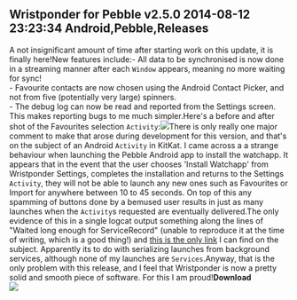 Wristponder for Pebble v2.5.0
2014-08-12 23:23:34
Android,Pebble,Releases
---

A not insignificant amount of time after starting work on this update, it is finally here!New features include:- All data to be synchronised is now done in a streaming manner after each <code>Window</code> appears, meaning no more waiting for sync!<br /> - Favourite contacts are now chosen using the Android Contact Picker, and not from five (potentially very large) spinners.<br /> - The debug log can now be read and reported from the Settings screen. This makes reporting bugs to me much simpler.Here's a before and after shot of the Favourites selection <code>Activity</code>:![](/assets/import/media/2014/08/favourite-selection.png?w=545)There is only really one major comment to make that arose during development for this version, and that's on the subject of an Android <code>Activity</code> in KitKat. I came across a a strange behaviour when launching the Pebble Android app to install the watchapp. It appears that in the event that the user chooses 'Install Watchapp' from Wristponder Settings, completes the installation and returns to the Settings <code>Activity</code>, they will not be able to launch any new ones such as Favourites or Import for anywhere between 10 to 45 seconds. On top of this any spamming of buttons done by a bemused user results in just as many launches when the <code>Activity</code>s requested are eventually delivered.The only evidence of this in a single logcat output something along the lines of "Waited long enough for ServiceRecord" (unable to reproduce it at the time of writing, which is a good thing!) and <a title="StackOverflow" href="http://stackoverflow.com/questions/21512469/my-service-always-getting-waited-long-enough-for-servicerecord-error-in-kitkat">this is the only link</a> I can find on the subject. Apparently its to do with serializing launches from background services, although none of my launches are <code>Services</code>.Anyway, that is the only problem with this release, and I feel that Wristponder is now a pretty solid and smooth piece of software. For this I am proud!<strong>Download</strong><br /> <a href="https://play.google.com/store/apps/details?id=com.wordpress.ninedof.wristponder"> ![](https://developer.android.com/images/brand/en_generic_rgb_wo_60.png)<br /> </a>
